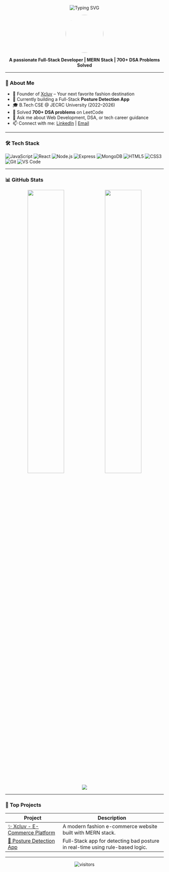 <p align="center">
  <img src="https://readme-typing-svg.demolab.com?font=Fira+Code&size=24&pause=1000&center=true&vCenter=true&width=435&lines=Hi+%F0%9F%91%8B%2C+I'm+Raushan+Sagar!;Full-Stack+Developer+%F0%9F%92%BB;MERN+Stack+Enthusiast+%F0%9F%92%80;Problem+Solver+%F0%9F%A7%91%E2%80%8D%F0%9F%92%BB" alt="Typing SVG" />
</p>

<p align="center">
  <img src="https://avatars.githubusercontent.com/u/73040102?v=4" width="120" height="120" style="border-radius:50%;" />
</p>

<p align="center">
  <b>A passionate Full-Stack Developer | MERN Stack | 700+ DSA Problems Solved</b>
</p>

---

### 🚀 About Me
- 🔭 Founder of [Xcluv](https://xcluv.com) – Your next favorite fashion destination  
- 🌱 Currently building a Full-Stack **Posture Detection App**  
- 🎓 B.Tech CSE @ JECRC University (2022–2026)  
- 🧠 Solved **700+ DSA problems** on LeetCode  
- 💬 Ask me about Web Development, DSA, or tech career guidance  
- 📫 Connect with me: [LinkedIn](https://www.linkedin.com/in/raushansagar/) | [Email](mailto:your@email.com)

---

### 🛠️ Tech Stack

![JavaScript](https://img.shields.io/badge/JavaScript-F7DF1E?style=flat&logo=javascript&logoColor=black)
![React](https://img.shields.io/badge/React-20232A?style=flat&logo=react&logoColor=61DAFB)
![Node.js](https://img.shields.io/badge/Node.js-339933?style=flat&logo=node.js&logoColor=white)
![Express](https://img.shields.io/badge/Express.js-404D59?style=flat)
![MongoDB](https://img.shields.io/badge/MongoDB-4EA94B?style=flat&logo=mongodb&logoColor=white)
![HTML5](https://img.shields.io/badge/HTML5-E34F26?style=flat&logo=html5&logoColor=white)
![CSS3](https://img.shields.io/badge/CSS3-1572B6?style=flat&logo=css3&logoColor=white)
![Git](https://img.shields.io/badge/Git-F05032?style=flat&logo=git&logoColor=white)
![VS Code](https://img.shields.io/badge/VS%20Code-007ACC?style=flat&logo=visual-studio-code&logoColor=white)

---

### 📊 GitHub Stats

<p align="center">
  <img src="https://github-readme-stats.vercel.app/api?username=RaushanSagar&show_icons=true&theme=radical" width="48%" />
  <img src="https://github-readme-streak-stats.herokuapp.com/?user=RaushanSagar&theme=radical" width="48%" />
</p>

<p align="center">
  <img src="https://github-readme-activity-graph.vercel.app/graph?username=RaushanSagar&theme=react-dark" />
</p>

---

### 🌟 Top Projects
| Project | Description |
|--------|-------------|
| [✨ Xcluv - E-Commerce Platform](https://github.com/RaushanSagar/Xcluv) | A modern fashion e-commerce website built with MERN stack. |
| [🦾 Posture Detection App](https://github.com/RaushanSagar/posture-detector) | Full-Stack app for detecting bad posture in real-time using rule-based logic. |

---

<p align="center">
  <img src="https://komarev.com/ghpvc/?username=RaushanSagar&style=flat-square&color=brightgreen" alt="visitors" />
</p>
